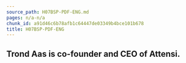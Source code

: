 ```yaml
---
source_path: H07BSP-PDF-ENG.md
pages: n/a-n/a
chunk_id: a91d46c6b78afb1c64447de03349b4bce101b678
title: H07BSP-PDF-ENG
---
```

## Trond Aas is co-founder and CEO of Attensi.
